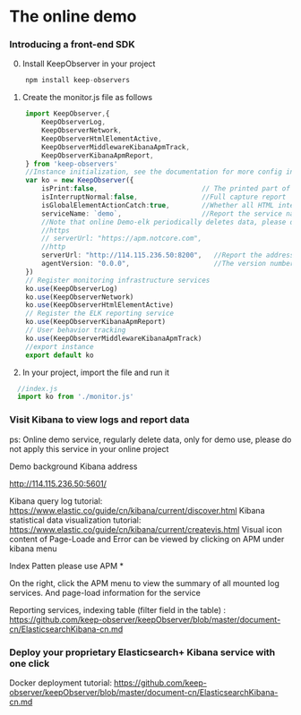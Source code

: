 # The online demo

### Introducing a front-end SDK

0. Install KeepObserver in your project

```TypeScript
    npm install keep-observers
```

1. Create the monitor.js file as follows

```TypeScript
    import KeepObserver,{
        KeepObserverLog,
        KeepObserverNetwork,
        KeepObserverHtmlElementActive,
        KeepObserverMiddlewareKibanaApmTrack,
        KeepObserverKibanaApmReport,
    } from 'keep-observers'
    //Instance initialization, see the documentation for more config information
    var ko = new KeepObserver({ 
        isPrint:false,                          // The printed part of the console is not displayed
        isInterruptNormal:false,                //Full capture report
        isGlobalElementActionCatch:true,        //Whether all HTML interactive capture
        serviceName: `demo`,                    //Report the service name and query the index
        //Note that online Demo-elk periodically deletes data, please do not use this demo server as your online application
        //https
        // serverUrl: "https://apm.notcore.com",
        //http
        serverUrl: "http://114.115.236.50:8200",   //Report the address
        agentVersion: "0.0.0",                     //The version number of the reported service is different from that of ABtest
    })
    // Register monitoring infrastructure services
    ko.use(KeepObserverLog)
    ko.use(KeepObserverNetwork)
    ko.use(KeepObserverHtmlElementActive)
    // Register the ELK reporting service
    ko.use(KeepObserverKibanaApmReport)
    // User behavior tracking
    ko.use(KeepObserverMiddlewareKibanaApmTrack)
    //export instance
    export default ko
```

2. In your project, import the file and run it
```TypeScript
  //index.js
  import ko from './monitor.js'
```

### Visit Kibana to view logs and report data
ps: Online demo service, regularly delete data, only for demo use, please do not apply this service in your online project

Demo background Kibana address

http://114.115.236.50:5601/

Kibana query log tutorial: https://www.elastic.co/guide/cn/kibana/current/discover.html
Kibana statistical data visualization tutorial: https://www.elastic.co/guide/cn/kibana/current/createvis.html
Visual icon content of Page-Loade and Error can be viewed by clicking on APM under kibana menu

Index Patten please use APM *

On the right, click the APM menu to view the summary of all mounted log services. And page-load information for the service

Reporting services, indexing table (filter field in the table) : https://github.com/keep-observer/keepObserver/blob/master/document-cn/ElasticsearchKibana-cn.md


### Deploy your proprietary Elasticsearch+ Kibana service with one click
Docker deployment tutorial: https://github.com/keep-observer/keepObserver/blob/master/document-cn/ElasticsearchKibana-cn.md

